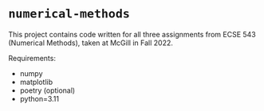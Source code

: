 # `numerical-methods`

This project contains code written for all three assignments from ECSE 543 (Numerical Methods), taken at McGill in Fall 2022.

Requirements:
- numpy
- matplotlib
- poetry (optional)
- python=3.11

<!-- It is possible to run it on the next earliest version of python (3.10). This requires that users install
the [Typing Extension PyPi package](https://pypi.org/project/typing-extensions/). -->